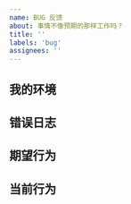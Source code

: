 ```yaml
---
name: BUG 反馈
about: 事情不像预期的那样工作吗？
title: ''
labels: 'bug'
assignees: ''
---
```


<!--
  你好！感谢你正在考虑为 ZFile 提交一个 bug。请花一点点时间尽量详细地回答以下基础问题。

  谢谢！
-->

<!--
  请确认你已经做了下面这些事情，若 bug 还是未解决，那么请尽可详细地描述你的问题。

  - 我已经安装了最新版的 ZFile
  - 我已经阅读了 ZFile 的文档：http://docs.zhaojun.im/zfile
  - 我已经搜索了已有的 Issues 列表中有关的信息
  - 我已经清理过浏览器缓存并重试
-->

## 我的环境

<!--
  请登录到管理后台，点击左侧系统监控, 复制或截图此页内容.
-->

## 错误日志

<!--
  请登录到管理后台，点击左侧系统监控, 点击右上角诊断日志下载, 然后上传到此 Issue 中.
-->

## 期望行为

<!--
  你期望会发生什么？
-->

## 当前行为

<!--
  描述 bug 细节，确认出现此问题的复现步骤，例如点击了哪里，发生了什么情况？

  你可以粘贴截图或附件。
-->
